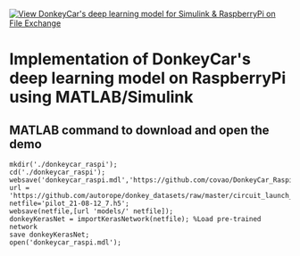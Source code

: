 [![View DonkeyCar's deep learning model for Simulink & RaspberryPi on File Exchange](https://www.mathworks.com/matlabcentral/images/matlab-file-exchange.svg)](https://jp.mathworks.com/matlabcentral/fileexchange/116195-donkeycar-s-deep-learning-model-for-simulink-raspberrypi)
# Implementation of DonkeyCar's deep learning model on RaspberryPi using MATLAB/Simulink

## MATLAB command to download and open the demo 
```
mkdir('./donkeycar_raspi');
cd('./donkeycar_raspi');
websave('donkeycar_raspi.mdl','https://github.com/covao/DonkeyCar_Raspi_Simulink/raw/main/donkeycar_raspi.mdl');
url = 'https://github.com/autorope/donkey_datasets/raw/master/circuit_launch_20210716/';
netfile='pilot_21-08-12_7.h5';
websave(netfile,[url 'models/' netfile]);
donkeyKerasNet = importKerasNetwork(netfile); %Load pre-trained network
save donkeyKerasNet;
open('donkeycar_raspi.mdl');

```



